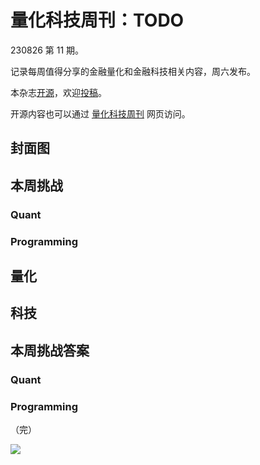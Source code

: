# 量化科技周刊：TODO

230826 第 11 期。

记录每周值得分享的金融量化和金融科技相关内容，周六发布。

本杂志[开源](https://github.com/Midtown-Innovation/quantech-weekly.git "开源地址")，欢迎[投稿](https://github.com/Midtown-Innovation/quantech-weekly/issues "投稿")。

开源内容也可以通过 [量化科技周刊](https://midtown.gitbook.io/quantech "量化科技周刊") 网页访问。

## 封面图

## 本周挑战

### Quant

### Programming

## 量化

## 科技

## 本周挑战答案

### Quant

### Programming

（完）

![](https://raw.githubusercontent.com/Midtown-Innovation/quantech-weekly/main/resource/wechat.png)


